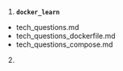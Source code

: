1. **`docker_learn`**
- tech_questions.md
- tech_questions_dockerfile.md
- tech_questions_compose.md
2. 
